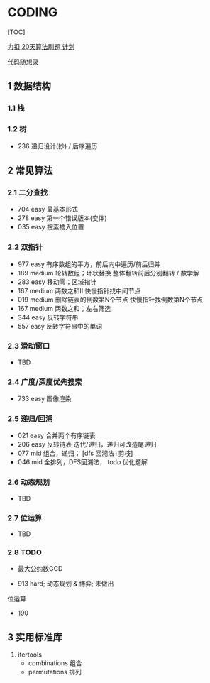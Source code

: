 # CODING

[TOC]

[力扣 20天算法刷题 计划](https://leetcode-cn.com/study-plan/algorithms/?progress=2mj8onm)

[代码随想录](https://www.programmercarl.com/)

## 1 数据结构

### 1.1 栈


### 1.2 树

- 236 递归设计(妙) / 后序遍历


## 2 常见算法

### 2.1 二分查找

- 704 easy 最基本形式
- 278 easy 第一个错误版本(变体)
- 035 easy 搜索插入位置

### 2.2 双指针

- 977 easy 有序数组的平方，前后向中遍历/前后归并
- 189 medium 轮转数组；环状替换 整体翻转前后分别翻转 / 数学解
- 283 easy 移动零；区域指针
- 167 medium 两数之和II 快慢指针找中间节点
- 019 medium 删除链表的倒数第N个节点 快慢指针找倒数第N个节点
- 167 medium 两数之和；左右筛选
- 344 easy 反转字符串
- 557 easy 反转字符串中的单词

### 2.3 滑动窗口

- TBD

### 2.4 广度/深度优先搜索

- 733 easy 图像渲染

### 2.5 递归/回溯

- 021 easy 合并两个有序链表
- 206 easy 反转链表  迭代/递归，递归可改造尾递归
- 077 mid 组合，递归； [dfs 回溯法+剪枝]
- 046 mid 全排列，DFS回溯法，  todo 优化题解

### 2.6 动态规划

- TBD

### 2.7 位运算

- TBD

### 2.8 TODO

- 最大公约数GCD

- 913 hard; 动态规划 & 博弈; 未做出

位运算
- 190

## 3 实用标准库

1. itertools
    - combinations  组合
    - permutations  排列

